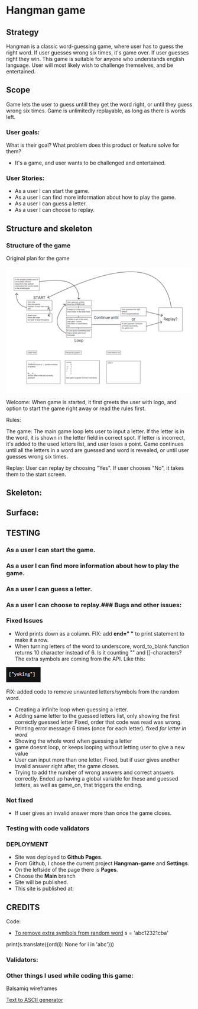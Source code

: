 # Hangman game


## Strategy
Hangman is a classic word-guessing game, where user has to guess the right word. If user guesses wrong six times, it's game over.
If user guesses right they win. This game is suitable for anyone who understands english language. User will most likely wish to challenge themselves, and be entertained.

## Scope
Game lets the user to guess untill they get the word right, or until they guess wrong six times. Game is unlimitedly replayable, as long as there is words left.

### User goals:
What is their goal? What problem does this product or feature solve for them?
- It's a game, and user wants to be challenged and entertained.

### User Stories:
- As a user I can start the game.
- As a user I can find more information about how to play the game.
- As a user I can guess a letter.
- As a user I can choose to replay.

## Structure and skeleton

### Structure of the game
Original plan for the game

![](doc/readme-images/readme-wireframe.png "")

Welcome:
When game is started, it first greets the user with logo, and option to start the game right away or read the rules first.

Rules:

The game:
The main game loop lets user to input a letter. If the letter is in the word, it is shown in the  letter field in correct spot. 
If letter is incorrect, it's added to the used letters list, and user loses a point.
Game continues until all the letters in a word are guessed and word is revealed, or until user guesses wrong six times.

Replay:
User can replay by choosing "Yes".
If user chooses "No", it takes them to the start screen.

## Skeleton:

## Surface:


## TESTING

### As a user I can start the game.
### As a user I can find more information about how to play the game.
### As a user I can guess a letter.
### As a user I can choose to replay.### Bugs and other issues:


### Fixed Issues
- Word prints down as a column. FIX: add **end=" "** to print statement to make it a row.
- When turning letters of the word to underscore, word_to_blank function returns 10 character instead of 6. Is it counting "" and []-characters? The extra symbols are coming from the API. 
Like this:

![](doc/readme-images/readme-glitch1.png "") 

FIX: added code to remove unwanted letters/symbols from the random word.
- Creating a infinite loop when guessing a letter. 
- Adding same letter to the guessed letters list, only showing the first correctly guessed letter Fixed, order that code was read was wrong.
- Printing error message 6 times (once for each letter). fixed *for letter in word*
- Showing the whole word when guessing a letter
- game doesnt loop, or keeps looping without letting user to give a new value
- User can input more than one letter. Fixed, but if user gives another invalid answer right after, the game closes.
- Trying to add the number of wrong answers and correct answers correctly. Ended up having a global variable for these and guessed letters, as well as game_on, that triggers the ending.

### Not fixed
- If user gives an invalid answer more than once the game closes.


### Testing with code validators


### DEPLOYMENT
- Site was deployed to **Github Pages**.
- From Github, I chose the current project **Hangman-game** and **Settings**.
- On the leftside of the page there is **Pages**.
- Choose the **Main** branch
- Site will be published.
- This site is published at:


## CREDITS

Code:
- [To remove extra symbols from random word](https://www.journaldev.com/23674/python-remove-character-from-string)
s = 'abc12321cba'

print(s.translate({ord(i): None for i in 'abc'}))



### Validators:

### Other things I used while coding this game:

Balsamiq wireframes

[Text to ASCII generator](https://patorjk.com/software/taag)


